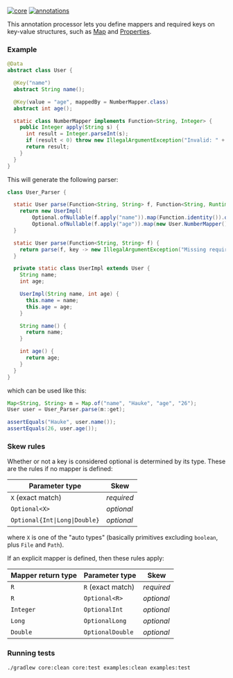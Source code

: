 [![core](https://maven-badges.herokuapp.com/maven-central/com.github.h908714124/javols/badge.svg?style=plastic&subject=javols)](https://maven-badges.herokuapp.com/maven-central/com.github.h908714124/javols)
[![annotations](https://maven-badges.herokuapp.com/maven-central/com.github.h908714124/javols-annotations/badge.svg?color=red&style=plastic&subject=javols-annotations)](https://maven-badges.herokuapp.com/maven-central/com.github.h908714124/javols-annotations)

This annotation processor lets you define
mappers and required keys on key-value
structures, such as
[Map](https://docs.oracle.com/javase/8/docs/api/java/util/Map.html) and
[Properties](https://docs.oracle.com/javase/8/docs/api/java/util/Properties.html).

### Example

````java
@Data
abstract class User {

  @Key("name")
  abstract String name();

  @Key(value = "age", mappedBy = NumberMapper.class)
  abstract int age();

  static class NumberMapper implements Function<String, Integer> {
    public Integer apply(String s) {
      int result = Integer.parseInt(s);
      if (result < 0) throw new IllegalArgumentException("Invalid: " + s);
      return result;
    }
  }
}
````

This will generate the following parser:

````java
class User_Parser {

  static User parse(Function<String, String> f, Function<String, RuntimeException> errMissing) {
    return new UserImpl(
        Optional.ofNullable(f.apply("name")).map(Function.identity()).orElseThrow(() -> errMissing.apply("name")),
        Optional.ofNullable(f.apply("age")).map(new User.NumberMapper()).orElseThrow(() -> errMissing.apply("age")));
  }

  static User parse(Function<String, String> f) {
    return parse(f, key -> new IllegalArgumentException("Missing required key: <" + key + ">"));
  }

  private static class UserImpl extends User {
    String name;
    int age;

    UserImpl(String name, int age) {
      this.name = name;
      this.age = age;
    }

    String name() {
      return name;
    }

    int age() {
      return age;
    }
  }
}
````

which can be used like this:

````java
Map<String, String> m = Map.of("name", "Hauke", "age", "26");
User user = User_Parser.parse(m::get);

assertEquals("Hauke", user.name());
assertEquals(26, user.age());
````

### Skew rules

Whether or not a key is considered optional is determined by its type.
These are the rules if no mapper is defined:

Parameter type                      | Skew
----------------------------------- | --------------------------------
`X` (exact match)                   | *required*
`Optional<X>`                       | *optional*
<code>Optional{Int&#124;Long&#124;Double}</code> | *optional*

where `X` is one of the "auto types" (basically primitives excluding `boolean`, plus `File` and `Path`).

If an explicit mapper is defined, then these rules apply:

Mapper return type      | Parameter type              | Skew
----------------------- | --------------------------- | ------------
`R`                     | `R` (exact match)           | *required*
`R`                     | `Optional<R>`               | *optional*
`Integer`               | `OptionalInt`               | *optional*
`Long`                  | `OptionalLong`              | *optional*
`Double`                | `OptionalDouble`            | *optional*

### Running tests

````sh
./gradlew core:clean core:test examples:clean examples:test
````
